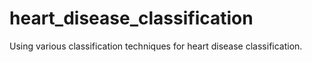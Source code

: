# heart_disease_classification
Using various classification techniques for heart disease classification.
